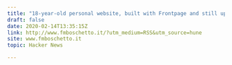 ```yaml
---
title: "18-year-old personal website, built with Frontpage and still updated"
draft: false
date: 2020-02-14T13:35:15Z
link: http://www.fmboschetto.it/?utm_medium=RSS&utm_source=hune
site: www.fmboschetto.it
topic: Hacker News  

---
```

